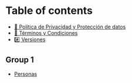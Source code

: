 # Table of contents

* [📌 Política de Privacidad y Protección de datos](README.md)
* [📌 Términos y Condiciones](terminos-y-condiciones.md)
* [#️⃣ Versiones](versiones.md)

## Group 1

* [Personas](group-1/personas.md)
